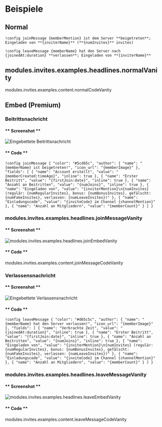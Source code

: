 # Beispiele

## Normal

```text
!config joinMessage {memberMention} ist dem Server **beigetreten**; Eingeladen von **{inviterName}** (**{numInvites}** invites)
```

```text
!config leaveMessage {memberName} hat den Server nach {joinedAt:duration} **verlassen**; Eingeladen von **{inviterName}**
```

## modules.invites.examples.headlines.normalVanity

modules.invites.examples.content.normalCodeVanity

## Embed (Premium)

### Beitrittsnachricht

<!-- tabs:start -->

#### ** Screenshot **

![Eingebettete Beitrittsnachricht](../../../assets/invite-manager-join-message-premium.png)

#### ** Code **

```text
!config joinMessage { "color": "#5cd65c", "author": { "name": "{memberName} ist beigetreten!", "icon_url": "{memberImage}" }, "fields": [ { "name": "Account erstellt", "value": "{memberCreated:timeAgo}", "inline": true }, { "name": "Erster Beitritt", "value": "{firstJoin:date}", "inline": true }, { "name": "Anzahl an Beitritten", "value": "{numJoins}", "inline": true }, { "name": "Eingeladen von", "value": "{inviterMention}\n{numInvites} (regulär: {numRegularInvites}, bonus: {numBonusInvites}, gefälscht: {numFakeInvites}, verlassen: {numLeaveInvites})" }, { "name": "Einladungscode", "value": "{inviteCode} im Channel {channelMention}" }, { "name": "Anzahl an Mitgliedern", "value": "{memberCount}" } ] }
```

<!-- tabs:end -->

### modules.invites.examples.headlines.joinMessageVanity

<!-- tabs:start -->

#### ** Screenshot **

![modules.invites.examples.headlines.joinEmbedVanity](../../../assets/TBD)

#### ** Code **

modules.invites.examples.content.joinMessageCodeVanity

<!-- tabs:end -->

### Verlassensnachricht

<!-- tabs:start -->

#### ** Screenshot **

![Eingebettete Verlassensnachricht](../../../assets/invite-manager-leave-message-premium.png)

#### ** Code **

```text
!config leaveMessage { "color": "#d65c5c", "author": { "name": "{memberName} hat den Server verlassen!", "icon_url": "{memberImage}" }, "fields": [ { "name": "Verbrachte Zeit", "value": "{joinedAt:duration}", "inline": true }, { "name": "Erster Beitritt", "value": "{firstJoin:date}", "inline": true }, { "name": "Anzahl an Beitritten", "value": "{numJoins}", "inline": true }, { "name": "Eingeladen von", "value": "{inviterMention}\n{numInvites} (regulär: {numRegularInvites}, bonus: {numBonusInvites}, gefälscht: {numFakeInvites}, verlassen: {numLeaveInvites})" }, { "name": "Einladungscode", "value": "{inviteCode} im Channel {channelMention}" }, { "name": "Anzahl an Mitgliedern", "value": "{memberCount}" } ] }
```

<!-- tabs:end -->

### modules.invites.examples.headlines.leaveMessageVanity

<!-- tabs:start -->

#### ** Screenshot **

![modules.invites.examples.headlines.leaveEmbedVanity](../../../assets/TBD)

#### ** Code **

modules.invites.examples.content.leaveMessageCodeVanity

<!-- tabs:end -->
